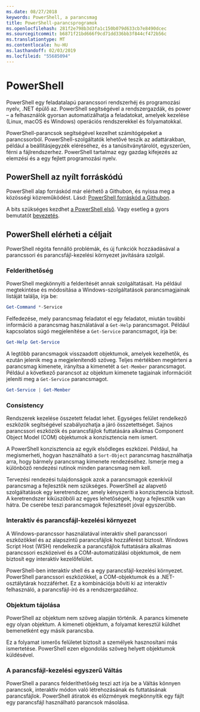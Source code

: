 ```yaml
---
ms.date: 08/27/2018
keywords: PowerShell, a parancsmag
title: PowerShell-parancsprogramok
ms.openlocfilehash: 281f2e798b3d3fa1c150b079d633cb7e8490dcec
ms.sourcegitcommit: b6871f21bd666f9cd71dd336bb3f844cf472b56c
ms.translationtype: MT
ms.contentlocale: hu-HU
ms.lasthandoff: 02/03/2019
ms.locfileid: "55685094"
---
```

# <a name="powershell"></a>PowerShell

PowerShell egy feladatalapú parancssori rendszerhéj és programozási nyelv, .NET épülő az.
PowerShell segítségével a rendszergazdák, és power – a felhasználók gyorsan automatizálhatja a feladatokat, amelyek kezelése (Linux, macOS és Windows) operációs rendszerekkel és folyamatokkal.

PowerShell-parancsok segítségével kezelhet számítógépeket a parancssorból. PowerShell-szolgáltatók lehetővé teszik az adattárakban, például a beállításjegyzék eléréséhez, és a tanúsítványtárolót, egyszerűen, férni a fájlrendszerhez. PowerShell tartalmaz egy gazdag kifejezés az elemzési és a egy fejlett programozási nyelv.

## <a name="powershell-is-open-source"></a>PowerShell az nyílt forráskódú

PowerShell alap forráskód már elérhető a Githubon, és nyissa meg a közösségi közreműködést.
Lásd: [PowerShell forráskód a Githubon](https://github.com/powershell/powershell).

A bits szükséges kezdhet [a PowerShell első](https://github.com/PowerShell/PowerShell#get-powershell).
Vagy esetleg a gyors bemutatót [bevezetés](https://github.com/PowerShell/PowerShell/blob/master/docs/learning-powershell).

## <a name="powershell-design-goals"></a>PowerShell elérheti a céljait

PowerShell régóta fennálló problémák, és új funkciók hozzáadásával a parancssori és parancsfájl-kezelési környezet javítására szolgál.

### <a name="discoverability"></a>Felderíthetőség

PowerShell megkönnyíti a felderítését annak szolgáltatásait. Ha például megtekintése és módosítása a Windows-szolgáltatások parancsmagjainak listáját találja, írja be:

```powershell
Get-Command *-Service
```

Felfedezése, mely parancsmag feladatot el egy feladatot, miután további információ a parancsmag használatával a `Get-Help` parancsmagot. Például kapcsolatos súgó megjelenítése a `Get-Service` parancsmagot, írja be:

```powershell
Get-Help Get-Service
```

A legtöbb parancsmagok visszaadott objektumok, amelyek kezelhetők, és ezután jelenik meg a megjelenítendő szöveg. Teljes mértékben megérteni a parancsmag kimenete, irányítsa a kimenetét a `Get-Member` parancsmagot. Például a következő parancsot az objektum kimenete tagjainak információit jeleníti meg a `Get-Service` parancsmagot.

```powershell
Get-Service | Get-Member
```

### <a name="consistency"></a>Consistency

Rendszerek kezelése összetett feladat lehet. Egységes felület rendelkező eszközök segítségével szabályozhatja a járó összetettséget. Sajnos parancssori eszközök és parancsfájlok futtatására alkalmas Component Object Model (COM) objektumok a konzisztencia nem ismert.

A PowerShell konzisztencia az egyik elsődleges eszközei. Például, ha megismerheti, hogyan használható a `Sort-Object` parancsmag használhatja arra, hogy bármely parancsmag kimenete rendezéséhez. Ismerje meg a különböző rendezési rutinok minden parancsmag nem kell.

Tervezési rendezési tulajdonságok azok a parancsmagok ezenkívül parancsmag a fejlesztők nem szükséges. PowerShell az alapvető szolgáltatások egy keretrendszer, amely kényszeríti a konzisztencia biztosít. A keretrendszer kiküszöböli az egyes lehetőségek, hogy a fejlesztők van hátra. De cserébe teszi parancsmagok fejlesztését jóval egyszerűbb.

### <a name="interactive-and-scripting-environments"></a>Interaktív és parancsfájl-kezelési környezet

A Windows-parancssor használatával interaktív shell parancssori eszközökkel és az alapszintű parancsfájlok hozzáférést biztosít. Windows Script Host (WSH) rendelkezik a parancsfájlok futtatására alkalmas parancssori eszközeivel és a COM-automatizálási objektumok, de nem biztosít egy interaktív kezelőfelület.

PowerShell-ben interaktív shell és a egy parancsfájl-kezelési környezet. PowerShell parancssori eszközökkel, a COM-objektumok és a .NET-osztálytárak hozzáférhet. Ez a kombinációja bővíti ki az interaktív felhasználó, a parancsfájl-író és a rendszergazdához.

### <a name="object-orientation"></a>Objektum tájolása

PowerShell az objektum nem szöveg alapján történik. A parancs kimenete egy olyan objektum. A kimeneti objektum, a folyamat keresztül küldhet bemenetként egy másik parancsba.

Ez a folyamat ismerős felületet biztosít a személyek hasznosítani más ismertetése. PowerShell ezen elgondolás szöveg helyett objektumok küldésével.

### <a name="easy-transition-to-scripting"></a>A parancsfájl-kezelési egyszerű Váltás

PowerShell a parancs felderíthetőség teszi azt írja be a Váltás könnyen parancsok, interaktív módon való létrehozásának és futtatásának parancsfájlok. PowerShell átiratok és előzmények megkönnyítik egy fájlt egy parancsfájl használható parancsok másolása.
